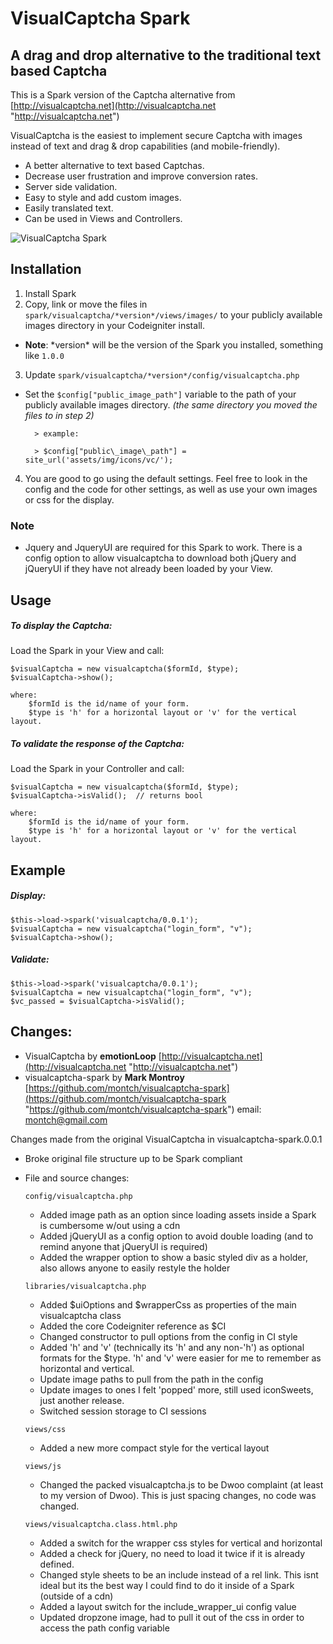 # VisualCaptcha Spark

## A drag and drop alternative to the traditional text based Captcha

This is a Spark version of the Captcha alternative from [http://visualcaptcha.net](http://visualcaptcha.net "http://visualcaptcha.net")

VisualCaptcha is the easiest to implement secure Captcha with images instead of text and drag & drop capabilities (and mobile-friendly).

- A better alternative to text based Captchas. 
- Decrease user frustration and improve conversion rates.
- Server side validation.
- Easy to style and add custom images.
- Easily translated text.
- Can be used in Views and Controllers.


![VisualCaptcha Spark](http://dl.dropbox.com/u/20041435/spark_vc.png)

## Installation


1. Install Spark
2. Copy, link or move the files in `spark/visualcaptcha/*version*/views/images/` to your publicly available images directory in your Codeigniter install. 
 - **Note**: \*version\* will be the version of the Spark you installed, something like `1.0.0`
3. Update `spark/visualcaptcha/*version*/config/visualcaptcha.php`
- Set the `$config["public_image_path"]` variable to the path of your  publicly available images directory. *(the same directory you moved the files to in step 2)*

		> example:

		> $config["public\_image\_path"] = site_url('assets/img/icons/vc/');

4.  You are good to go using the default settings. Feel free to look in the config and the code for other settings, as well as use your own images or css for the display.

### Note
 - Jquery and JqueryUI are required for this Spark to work. There is a config option to allow visualcaptcha to download both jQuery and jQueryUI if they have not already been loaded by your View.
 

## Usage

##### To display the Captcha:

Load the Spark in your View and call:
    
	$visualCaptcha = new visualcaptcha($formId, $type);
	$visualCaptcha->show();

	where:
		$formId is the id/name of your form. 
		$type is 'h' for a horizontal layout or 'v' for the vertical layout.



##### To validate the response of the Captcha:

Load the Spark in your Controller and call:

	$visualCaptcha = new visualcaptcha($formId, $type);
	$visualCaptcha->isValid();  // returns bool

	where:
		$formId is the id/name of your form. 
		$type is 'h' for a horizontal layout or 'v' for the vertical layout.

## Example

##### Display:
	$this->load->spark('visualcaptcha/0.0.1');
	$visualCaptcha = new visualcaptcha("login_form", "v");
	$visualCaptcha->show();

##### Validate:
	$this->load->spark('visualcaptcha/0.0.1');
	$visualCaptcha = new visualcaptcha("login_form", "v");
	$vc_passed = $visualCaptcha->isValid();

## Changes:

- VisualCaptcha by **emotionLoop** [http://visualcaptcha.net](http://visualcaptcha.net "http://visualcaptcha.net")
- visualcaptcha-spark by **Mark Montroy** [https://github.com/montch/visualcaptcha-spark](https://github.com/montch/visualcaptcha-spark "https://github.com/montch/visualcaptcha-spark") email: montch@gmail.com

Changes made from the original VisualCaptcha in visualcaptcha-spark.0.0.1

-	Broke original file structure up to be Spark compliant
-   File and source changes:

	`config/visualcaptcha.php`
	-	Added image path as an option since loading assets inside a Spark is cumbersome w/out using a cdn
	-	Added jQueryUI as a config option to avoid double loading (and to remind anyone that jQueryUI is required)
	-	Added the wrapper option to show a basic styled div as a holder, also allows anyone to easily restyle the holder

	`libraries/visualcaptcha.php`
	-	Added $uiOptions and $wrapperCss as properties of the main visualcaptcha class
	-	Added the core Codeigniter reference as $CI
	-	Changed constructor to pull options from the config in CI style
	-	Added 'h' and 'v' (technically its 'h' and any non-'h') as optional formats for the $type. 'h' and 'v' were easier for me to remember as horizontal and vertical.
	-	Update image paths to pull from the path in the config
	-	Update images to ones I felt 'popped' more, still used iconSweets, just another release.
	-	Switched session storage to CI sessions

	`views/css`
	-	Added a new more compact style for the vertical layout

	`views/js`
	-	Changed the packed visualcaptcha.js to be Dwoo complaint (at least to my version of Dwoo). This is just spacing changes, no code was changed.

	`views/visualcaptcha.class.html.php`

	-	Added a switch for the wrapper css styles for vertical and horizontal
	-	Added a check for jQuery, no need to load it twice if it is already defined.
	-	Changed style sheets to be an include instead of a rel link. This isnt ideal but its the best way I could find to do it inside of a Spark (outside of a cdn)
	-	Added a layout switch for the include_wrapper_ui config value
	-	Updated dropzone image, had to pull it out of the css in order to access the path config variable

